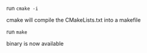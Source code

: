 
run `cmake -i`

cmake will compile the CMakeLists.txt into a makefile

run `make`

binary is now available

